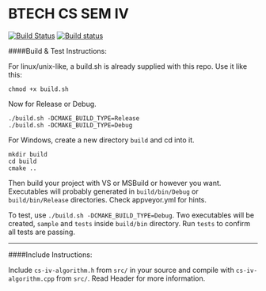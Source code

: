 # BTECH CS SEM IV

[![Build Status](https://travis-ci.org/agauniyal/cs-iv-algorithm.svg?branch=master)](https://travis-ci.org/agauniyal/cs-iv-algorithm)
[![Build status](https://ci.appveyor.com/api/projects/status/krmgl0by1i1xa87a/branch/master?svg=true)](https://ci.appveyor.com/project/agauniyal/cs-iv-algorithm/branch/master)

####Build & Test Instructions:

For linux/unix-like, a build.sh is already supplied with this repo. Use it like this:

```
chmod +x build.sh
```

Now for Release or Debug.
```
./build.sh -DCMAKE_BUILD_TYPE=Release
./build.sh -DCMAKE_BUILD_TYPE=Debug
```

For Windows, create a new directory `build` and cd into it.
```
mkdir build
cd build
cmake ..
```

Then build your project with VS or MSBuild or however you want. Executables will probably generated in `build/bin/Debug` or `build/bin/Release` directories. Check appveyor.yml for hints.

To test, use `./build.sh -DCMAKE_BUILD_TYPE=Debug`. Two executables will be created, `sample` and `tests` inside
`build/bin` directory. Run `tests` to confirm all tests are passing.

---

####Include Instructions:

Include `cs-iv-algorithm.h` from `src/` in your source and compile with `cs-iv-algorithm.cpp` from `src/`.
Read Header for more information.
